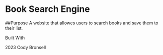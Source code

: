 # Book Search Engine

##Purpose
A website that allowes users to search books and save them to their list.

Built With


2023 Cody Bronsell 
